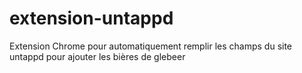 # extension-untappd
Extension Chrome pour automatiquement remplir les champs du site untappd pour ajouter les bières de glebeer
